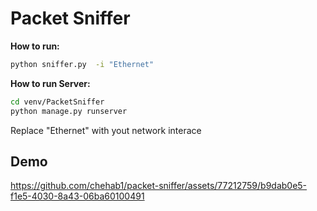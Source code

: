 # **Packet Sniffer**

**How to run:**

```bash
python sniffer.py  -i "Ethernet"
```

**How to run Server:**

```bash
cd venv/PacketSniffer
python manage.py runserver
```

Replace "Ethernet" with yout network interace

## Demo

https://github.com/chehab1/packet-sniffer/assets/77212759/b9dab0e5-f1e5-4030-8a43-06ba60100491

